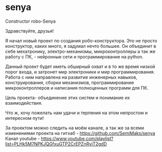 # senya
Constructor robo-Senya

Здравствуйте, друзья!

Я начал новый проект по создания робо-конструктора.
Это не просто конструктор, каких много, я задумал нечто большее.
Он объединит в себе мехатронику, электро-механизмы, микроконтроллеры а так же работу с ПК, - нейронные сети и программирование на python.

Данный проект будет иметь обширный охват и в то же время низкой порог входа, и затронет мир электроники и мир программирования.
Работа с ним направлена на развитие инженерных навыков, конструирования, сборки механизмов, программирование микроконтроллеров и написания полноценных программ для ПК. 

Цель проекта- объединение этих систем и понимание их взаимодействия.

Что ж, хочу пожелать нам удачи и терпения на этом непростом и интересном пути!

За проектом можно следить на моём канале, а так же за всеми изменениями проекта на гитхаб - https://github.com/SemiMaks/senya
Канал youtube - https://www.youtube.com/playlist?list=PLHk5M7NPKJQGfxuGTP2CrEPZnRyiT2gdD
